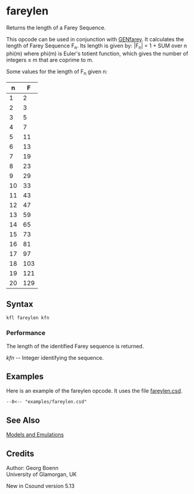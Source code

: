<!--
id:fareylen
category:Signal Generators:Models and Emulations
-->
# fareylen
Returns the length of a Farey Sequence.

This opcode can be used in conjunction with [GENfarey](../../scoregens/genfarey). It calculates the length of Farey Sequence F<sub>n</sub>. Its length is given by: |F<sub>n</sub>| = 1 + SUM over n phi(m) where phi(m) is Euler's totient function, which gives the number of integers &#8804; m that are coprime to m.

Some values for the length of F<sub>n</sub> given n:

| n | F |
|---|---|
| 1 | 2 |
| 2 | 3 |
| 3 | 5 |
| 4 | 7 |
| 5 | 11 |
| 6 | 13 |
| 7 | 19 |
| 8 | 23 |
| 9 | 29 |
| 10 | 33 |
| 11 | 43 |
| 12 | 47 |
| 13 | 59 |
| 14 | 65 |
| 15 | 73 |
| 16 | 81 |
| 17 | 97 |
| 18 | 103 |
| 19 | 121 |
| 20 | 129 |

## Syntax
``` csound-orc
kfl fareylen kfn
```

### Performance

The length of the identified Farey sequence is returned.

_kfn_ -- Integer identifying the sequence.

## Examples

Here is an example of the fareylen opcode. It uses the file [fareylen.csd](../../examples/fareylen.csd).

``` csound-orc title="Example of the fareylen opcode." linenums="1"
--8<-- "examples/fareylen.csd"
```

## See Also

[Models and Emulations](../../siggen/models)

## Credits

Author: Georg Boenn <br>
University of Glamorgan, UK<br>

New in Csound version 5.13
